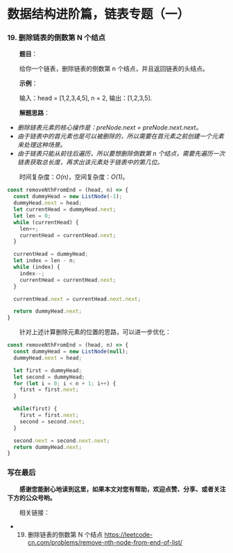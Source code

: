 # 数据结构进阶篇，链表专题（一）

### 19. 删除链表的倒数第 N 个结点

&emsp;&emsp;**题目**：

&emsp;&emsp;给你一个链表，删除链表的倒数第 n 个结点，并且返回链表的头结点。

&emsp;&emsp;**示例**：

&emsp;&emsp;输入：head = [1,2,3,4,5], n = 2, 输出：[1,2,3,5].

&emsp;&emsp;**解题思路**：

- *删除链表元素的核心操作是：preNode.next = preNode.next.next。*
- *由于链表中的首元素也是可以被删除的，所以需要在首元素之前创建一个元素来处理这种场景。*
- *由于链表只能从前往后遍历，所以要想删除倒数第 n 个结点，需要先遍历一次链表获取总长度，再求出该元素处于链表中的第几位。*

&emsp;&emsp;时间复杂度：*O(n)*，空间复杂度：*O(1)*。


```JavaScript
const removeNthFromEnd = (head, n) => {
  const dummyHead = new ListNode(-1);
  dummyHead.next = head;
  let currentHead = dummyHead.next;
  let len = 0;
  while (currentHead) {
    len++;
    currentHead = currentHead.next;
  }

  currentHead = dummyHead;
  let index = len - n;
  while (index) {
    index--;
    currentHead = currentHead.next;
  }

  currentHead.next = currentHead.next.next;

  return dummyHead.next;
}
```

&emsp;&emsp;针对上述计算删除元素的位置的思路，可以进一步优化：

```JavaScript
const removeNthFromEnd = (head, n) => {
  const dummyHead = new ListNode(null);
  dummyHead.next = head;

  let first = dummyHead;
  let second = dummyHead;
  for (let i = 0; i < n + 1; i++) {
    first = first.next;
  }

  while(first) {
    first = first.next;
    second = second.next;
  }

  second.next = second.next.next;
  return dummyHead.next;
}
```


### 写在最后

&emsp;&emsp;**感谢您能耐心地读到这里，如果本文对您有帮助，欢迎点赞、分享、或者关注下方的公众号哟。**

&emsp;&emsp;相关链接：

- 19. 删除链表的倒数第 N 个结点 https://leetcode-cn.com/problems/remove-nth-node-from-end-of-list/